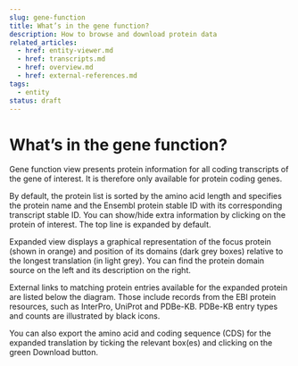```yaml
---
slug: gene-function
title: What’s in the gene function?
description: How to browse and download protein data
related_articles:
  - href: entity-viewer.md
  - href: transcripts.md
  - href: overview.md
  - href: external-references.md
tags:
  - entity
status: draft
---
```


# What’s in the gene function?

Gene function view presents protein information for all coding transcripts of the gene of interest. It is therefore only available for protein coding genes.
 
By default, the protein list is sorted by the amino acid length and specifies the protein name and the Ensembl protein stable ID with its corresponding transcript stable ID. You can show/hide extra information by clicking on the protein of interest. The top line is expanded by default.
 
Expanded view displays a graphical representation of the focus protein (shown in orange) and position of its domains (dark grey boxes) relative to the longest translation (in light grey). You can find the protein domain source on the left and its description on the right.
 
External links to matching protein entries available for the expanded protein are listed below the diagram. Those include records from the EBI protein resources, such as InterPro, UniProt and PDBe-KB. PDBe-KB entry types and counts are illustrated by black icons.
 
You can also export the amino acid and coding sequence (CDS) for the expanded translation by ticking the relevant box(es) and clicking on the green Download button.
